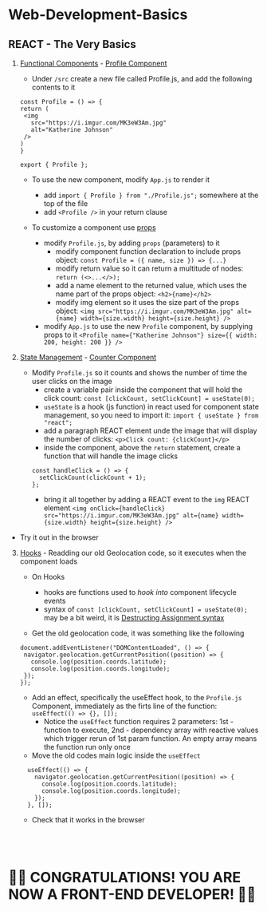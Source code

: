 # Web-Development-Basics

## REACT - The Very Basics

1. [Functional Components](https://react.dev/reference/react/components) - [Profile Component](https://react.dev/learn/your-first-component#defining-a-component)

   - Under `/src` create a new file called Profile.js, and add the following contents to it

   ```
   const Profile = () => {
   return (
    <img
      src="https://i.imgur.com/MK3eW3Am.jpg"
      alt="Katherine Johnson"
    />
   )
   }

   export { Profile };
   ```

   - To use the new component, modify `App.js` to render it

     - add `import { Profile } from "./Profile.js";` somewhere at the top of the file
     - add `<Profile />` in your return clause

   - To customize a component use [props](https://react.dev/learn/passing-props-to-a-component)
     - modify `Profile.js`, by adding `props` (parameters) to it
       - modify component function declaration to include props object: `const Profile = ({ name, size }) => {...}`
       - modify return value so it can return a multitude of nodes: `return (<>...</>);`
       - add a name element to the returned value, which uses the name part of the props object: `<h2>{name}</h2>`
       - modify img element so it uses the size part of the props object: `<img src="https://i.imgur.com/MK3eW3Am.jpg" alt={name} width={size.width} height={size.height} />`
     - modify `App.js` to use the new `Profile` component, by supplying props to it `<Profile name={"Katherine Johnson"} size={{ width: 200, height: 200 }} />`

2. [State Management](https://react.dev/learn/managing-state) - [Counter Component](https://react.dev/reference/react-dom/client/createRoot#usage)
   - Modify `Profile.js` so it counts and shows the number of time the user clicks on the image
     - create a variable pair inside the component that will hold the click count: `const [clickCount, setClickCount] = useState(0);`
     - `useState` is a hook (js function) in react used for component state management, so you need to import it: `import { useState } from "react";`
     - add a paragraph REACT element unde the image that will display the number of clicks: `<p>Click count: {clickCount}</p>`
     - inside the component, above the `return` statement, create a function that will handle the image clicks
     ```
     const handleClick = () => {
       setClickCount(clickCount + 1);
     };
     ```
     - bring it all together by adding a REACT event to the `img` REACT element `<img onClick={handleClick} src="https://i.imgur.com/MK3eW3Am.jpg" alt={name} width={size.width} height={size.height} />`

- Try it out in the browser

3. [Hooks](https://react.dev/reference/react/hooks) - Readding our old Geolocation code, so it executes when the component loads

   - On Hooks

     - hooks are functions used to _hook into_ component lifecycle events
     - syntax of `const [clickCount, setClickCount] = useState(0);` may be a bit weird, it is [Destructing Assignment syntax](https://developer.mozilla.org/en-US/docs/Web/JavaScript/Reference/Operators/Destructuring_assignment)

   - Get the old geolocation code, it was something like the following

   ```
   document.addEventListener("DOMContentLoaded", () => {
    navigator.geolocation.getCurrentPosition((position) => {
      console.log(position.coords.latitude);
      console.log(position.coords.longitude);
    });
   });
   ```

   - Add an effect, specifically the useEffect hook, to the `Profile.js` Component, immediately as the firts line of the function: `useEffect(() => {}, []);`
     - Notice the `useEffect` function requires 2 parameters: 1st -function to execute, 2nd - dependency array with reactive values which trigger rerun of 1st param function. An empty array means the function run only once
   - Move the old codes main logic inside the `useEffect`

   ```
     useEffect(() => {
       navigator.geolocation.getCurrentPosition((position) => {
         console.log(position.coords.latitude);
         console.log(position.coords.longitude);
       });
     }, []);
   ```

   - Check that it works in the browser

   <br/>
   <br/>
   <br/>

# 🥳🎉 CONGRATULATIONS! YOU ARE NOW A FRONT-END DEVELOPER! 🥳🎉
